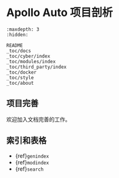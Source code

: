 # Apollo Auto 项目剖析

```{toctree}
:maxdepth: 3
:hidden:

README
_toc/docs
_toc/cyber/index
_toc/modules/index
_toc/third_party/index
_toc/docker
_toc/style
_toc/about
```

## 项目完善

欢迎加入文档完善的工作。

## 索引和表格

* {ref}`genindex`
* {ref}`modindex`
* {ref}`search`
